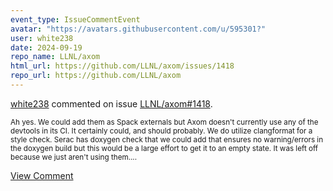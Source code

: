 ```yaml
---
event_type: IssueCommentEvent
avatar: "https://avatars.githubusercontent.com/u/595301?"
user: white238
date: 2024-09-19
repo_name: LLNL/axom
html_url: https://github.com/LLNL/axom/issues/1418
repo_url: https://github.com/LLNL/axom
---
```


<a href='https://github.com/white238' target='_blank'>white238</a> commented on issue <a href='https://github.com/LLNL/axom/issues/1418' target='_blank'>LLNL/axom#1418</a>.

<small>Ah yes. We could add them as Spack externals but Axom doesn't currently use any of the devtools in its CI. It certainly could, and should probably. We do utilize clangformat for a style check. Serac has doxygen check that we could add that ensures no warning/errors in the doxygen build but this would be a large effort to get it to an empty state. It was left off because we just aren't using them....</small>

<a href='https://github.com/LLNL/axom/issues/1418' target='_blank'>View Comment</a>